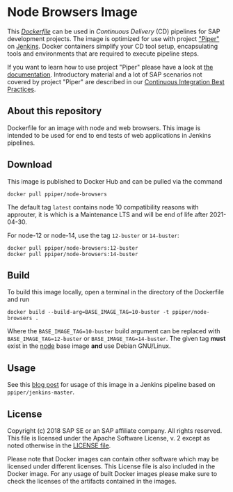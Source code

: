 # Node Browsers Image

This [_Dockerfile_](https://docs.docker.com/engine/reference/builder/) can be used in _Continuous Delivery_ (CD) pipelines for SAP development projects.
The image is optimized for use with project ["Piper"](https://github.com/SAP/jenkins-library) on [Jenkins](https://jenkins.io/).
Docker containers simplify your CD tool setup, encapsulating tools and environments that are required to execute pipeline steps.

If you want to learn how to use project "Piper" please have a look at [the documentation](https://github.com/SAP/jenkins-library/blob/master/README.md).
Introductory material and a lot of SAP scenarios not covered by project "Piper" are described in our [Continuous Integration Best Practices](https://developers.sap.com/tutorials/ci-best-practices-intro.html).

## About this repository

Dockerfile for an image with node and web browsers.
This image is intended to be used for end to end tests of web applications in Jenkins pipelines.

## Download

This image is published to Docker Hub and can be pulled via the command

```
docker pull ppiper/node-browsers
```

The default tag `latest` contains node 10 compatibility reasons with approuter, it is which is a Maintenance LTS and will be end of life after 2021-04-30.

For node-12 or node-14, use the tag `12-buster` or `14-buster`:

```
docker pull ppiper/node-browsers:12-buster
docker pull ppiper/node-browsers:14-buster
```

## Build

To build this image locally, open a terminal in the directory of the Dockerfile and run

```
docker build --build-arg=BASE_IMAGE_TAG=10-buster -t ppiper/node-browsers .
```

Where the `BASE_IMAGE_TAG=10-buster` build argument can be replaced with `BASE_IMAGE_TAG=12-buster` or `BASE_IMAGE_TAG=14-buster`.
The given tag **must** exist in the [node](https://hub.docker.com/_/node) base image **and** use Debian GNU/Linux.

## Usage

See this [blog post](https://blogs.sap.com/2017/12/11/sap-s4hana-cloud-sdk-end-to-end-tests-against-secured-applications/) for usage of this image in a Jenkins pipeline based on `ppiper/jenkins-master`.

## License

Copyright (c) 2018 SAP SE or an SAP affiliate company. All rights reserved.
This file is licensed under the Apache Software License, v. 2 except as noted
otherwise in the [LICENSE file](https://github.com/SAP/devops-docker-node-browsers/blob/master/LICENSE).

Please note that Docker images can contain other software which may be licensed under different licenses. This License file is also included in the Docker image. For any usage of built Docker images please make sure to check the licenses of the artifacts contained in the images.
